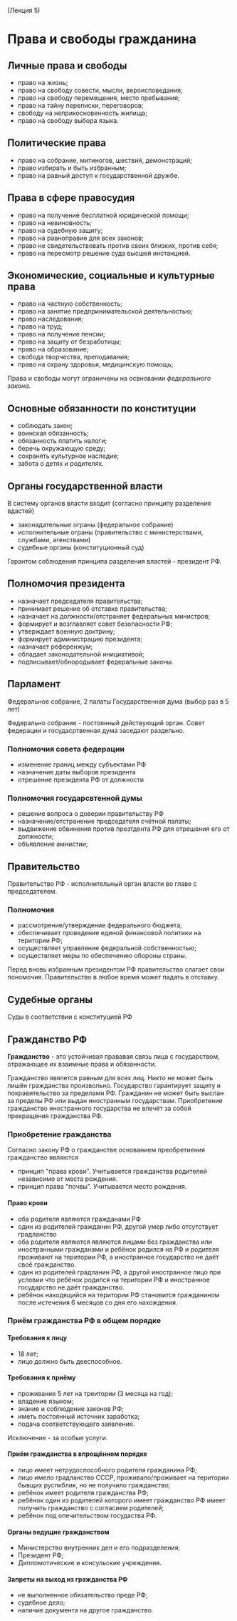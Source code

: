 (Лекция 5)
# Права и свободы гражданина
## Личные права и свободы
- право на жизнь;
- право на свободу совести, мысли, вероисповедания;
- право на свободу перемещения, место пребывания;
- право на тайну переписки, переговоров;
- свободу на неприкосновенность жилища;
- право на свободу выбора языка.

## Политические права
- право на собрание, митиногов, шествий, демонстраций;
- право избирать и быть избранным;
- право на равный доступ к государственной дружбе.

## Права в сфере правосудия
- право на получение бесплатной юридической помощи;
- право на невиновность;
- право на судебную защиту;
- право на равноправие для всех законов;
- право не свидетельствовать против своих близких, против себя;
- право на пересмотр решение суда высшей инстанцией.

## Экономические, социальные и культурные права
- право на частную собственность;
- право на занятие предпринимательской деятельностью;
- право наследования;
- право на труд;
- право на получение пенсии;
- право на защиту от безработицы;
- право на образование;
- свобода творчества, преподавания;
- право на охрану здоровья, медицинскую помощь;

Права и свободы могут ограничены на освновании _федерального закона_.

## Основные обязанности по конституции
- соблюдать закон;
- воинская обязанность;
- обязанность платить налоги;
- беречь окружающую среду;
- сохранять культурное наследие;
- забота о детях и родителях.

## Органы государственной власти
В систему органов власти входит (согласно принципу разделения вдастей)
- законадательные ограны (федеральное собрание)
- исполнительные ограны (правительство с министерствами, службами, агенствами)
- судебные органы (конституционный суд)

Гарантом соблюдения принципа разделения властей - президент РФ.

## Полномочия президента
- назначает председателя правительства;
- принимает решение об отставке правительства;
- назначает на должности/отстраняет федеральных министров;
- формирует и возглавляет совет безопасности РФ;
- утверждает военную доктрину;
- формирует администрацию президента;
- назначает референжум;
- обладает законодательной инициативой;
- подписывает/обнородывает федеральные законы.

## Парламент
Федеральное собрание, 2 палаты
Государственная дума (выбор раз в 5 лет)

Федерально собрание - постоянный действующий орган. Совет федерации и госудасртвенная дума заседают раздельно.

### Полномочия совета федерации
- изменение границ между субъектами РФ
- назначение даты выборов президента
- отрешение президента РФ от должности

### Полномочия государсвтенной думы
- решение вопроса о доверии правительству РФ
- назначение/отстранение председателя счётной палаты;
- выдвижение обвинения против презтдента РФ для отрешения его от должности;
- объявление амнистии;

## Правительство
Правительство РФ - исполнительный орган власти во главе с председателем.

### Полномочия
- рассмотрение/утверждение федерального бюджета;
- обеспечивает проведение единой финансовой политики на територии РФ;
- осуществляет управление федеральной собственностью;
- осуществляет меры по обеспечению обороны страны.

Перед вновь избранным президентом РФ правительство слагает свои пономочия. Правительство в любое время может падать в отставку.

## Судебные органы
Суды в соответствии с конституцией РФ

## Гражданство РФ
__Гражданство__ - это устойчивая прававая связь лица с государством, отражающее их взаимные права и обязанности.

Гражданство явялется равным для всех лиц. Никто не может быть лишён гражданства произвольно. Государство гарантирует защиту и покравительство за пределами РФ. Гражданин не может быть выслан за пределы РФ или выдан иностранным государствам. Приобретение гражданство иностранного государства не влечёт за собой прекращения гражданства РФ.

### Приобретение гражданства
Согласно закону РФ о гражданстве основанием преобретиения гражданство являются

- принцип "права крови". Учитывается гражданства родителей независимо от места рождения.
- принцип права "почвы". Учитывается место рождения.

#### Право крови
- оба родителя являются гражданами РФ
- один из родителей гражданин РФ, другой умер либо отсутствует градланство
- оба родителя являются являются лицами без гражданства или иностранными гражданами и ребёнок родился на РФ и родителя проживают на територии РФ, а иностранное государство не даёт своё гражданство.
- один из родителей градланин РФ, а другой иностранное лицо при условии что ребёнок родился на територии РФ и иностранное государство не даёт гражданство.
- ребёнок находящийся на територии РФ становится гражданином после истечения 6 месяцов со дня его нахождения.

### Приём гражданства РФ в общем порядке
#### Требования к лицу
- 18 лет;
- лицо должно быть дееспособное.

#### Требования к приёму
- проживание 5 лет на треитории (3 месяца на год);
- владение языком;
- знание и соблюдение законов РФ;
- иметь постоянный источник заработка;
- подача соответствующего заявления.

Исключение - за особые услуги.

#### Приём гражданства в впрощённом порядке
- лицо имеет нетрудоспособного родителя гражданина РФ;
- лицо имело градланство СССР, проживало/проживает на територии бывщих руспкблик, но не получило гражданство;
- ребёнок имеет родителя гражданства РФ;
- ребёнок один из родителей которого имеет гражданство РФ имеет получить гражданство с согласием родителей;
- ребёнок под опечительством госудаства РФ.

#### Органы ведущие гражданством
- Министерство внутренних дел и его подразделения;
- Президент РФ;
- Дипломотические и консульские учреждения.

#### Запреты на выход из гражданства РФ
- не выполненное обязательство преде РФ;
- судебное дело;
- наличие документа на другое гражданство.

